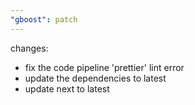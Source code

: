 ```yaml
---
"gboost": patch
---
```


changes:
- fix the code pipeline 'prettier' lint error
- update the dependencies to latest
- update next to latest